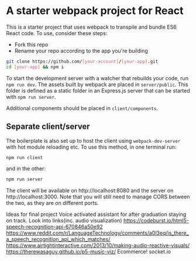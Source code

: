 # A starter webpack project for React

This is a starter project that uses webpack to transpile and bundle ES6 React code. To use, consider these steps:

* Fork this repo
* Rename your repo according to the app you're building

```sh
git clone https://github.com/[your-account]/[your-app].git
cd [your-app] && npm i
```

To start the development server with a watcher that rebuilds your code, run `npm run dev`. The assets built by webpack are placed in `server/public`. This folder is defined as a static folder in an Express.js server that can be started with `npm run server`.

Additional components should be placed in `client/components`.

## Separate client/server

The boilerplate is also set up to host the client using `webpack-dev-server` with hot module reloading etc. To use this method, in one terminal run:
```sh
npm run client
```
and in the other:
```sh
npm run server
```
The client will be available on http://localhost:8080 and the server on http://localhost:3000. Note that you will still need to manage CORS between the two, as they are on different ports.

Ideas for final project
Voice activated assistant for after graduation staying on track. Look into links(inc. audio visualization)
https://codeburst.io/html5-speech-recognition-api-670846a50e92
https://www.reddit.com/r/LanguageTechnology/comments/a0l3eq/is_there_a_speech_recognition_api_which_matches/
https://www.airtightinteractive.com/2013/10/making-audio-reactive-visuals/
https://therewasaguy.github.io/p5-music-viz/
Ecommerce!
socket.io
